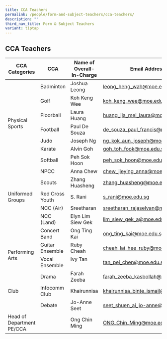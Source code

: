 ```yaml
---
title: CCA Teachers
permalink: /people/form-and-subject-teachers/cca-teachers/
description: ""
third_nav_title: Form & Subject Teachers
variant: tiptap
---
```

## CCA Teachers

<table>
  <thead>
    <tr>
      <th>CCA Categories</th>
      <th>CCA</th>
      <th>Name of Overall-In-Charge</th>
      <th>Email Address</th>
    </tr>
  </thead>
  <tbody>
    <tr>
      <td rowspan="7">Physical Sports</td>
      <td>Badminton</td>
      <td>Joshua Leong</td>
      <td>
        <a href="mailto:leong_heng_wah@moe.edu.sg">leong_heng_wah@moe.edu.sg</a>
      </td>
    </tr>
    <tr>
      <td>Golf</td>
      <td>Koh Keng Wee</td>
      <td>
        <a href="mailto:koh_keng_wee@moe.edu.sg">koh_keng_wee@moe.edu.sg</a>
      </td>
    </tr>
    <tr>
      <td>Floorball</td>
      <td>Laura Huang</td>
      <td>
        <a href="mailto:huang_jia_mei_laura@moe.edu.sg">huang_jia_mei_laura@moe.edu.sg</a><br>
      </td>
    </tr>
    <tr>
      <td>Football</td>
      <td>Paul De Souza</td>
      <td>
        <a href="mailto:de_souza_paul_francis@moe.edu.sg">de_souza_paul_francis@moe.edu.sg</a><br>
      </td>
    </tr>
    <tr>
      <td>Judo</td>
      <td>Joseph Ng</td>
      <td>
        <a href="mailto:ng_kok_aun_joseph@moe.edu.sg">ng_kok_aun_joseph@moe.edu.sg</a>
      </td>
    </tr>
    <tr>
      <td>Karate</td>
      <td>Alvin Goh</td>
      <td>
        <a href="mailto:goh_toh_fook@moe.edu.sg">goh_toh_fook@moe.edu.sg</a>
      </td>
    </tr>
    <tr>
      <td>Softball</td>
      <td>Peh Sok Hoon</td>
      <td>
        <a href="mailto:peh_sok_hoon@moe.edu.sg">peh_sok_hoon@moe.edu.sg</a><br>
      </td>
    </tr>
    <tr>
      <td rowspan="5">Uniformed Groups</td>
      <td>NPCC</td>
      <td>Anna Chew</td>
      <td>
        <a href="mailto:chew_jieying_anna@moe.edu.sg">chew_jieying_anna@moe.edu.sg</a>
      </td>
    </tr>
    <tr>
      <td>Scouts</td>
      <td>Zhang Huasheng</td>
      <td>
        <a href="mailto:zhang_huasheng@moe.edu.sg">zhang_huasheng@moe.edu.sg</a><br>
      </td>
    </tr>
    <tr>
      <td>Red Cross Youth</td>
      <td>S. Rani</td>
      <td>
        <a href="mailto:s_rani@moe.edu.sg">s_rani@moe.edu.sg</a>
      </td>
    </tr>
    <tr>
      <td>NCC (Air)</td>
      <td>Sreetharan</td>
      <td>
        <a href="mailto:sreetharan_rajaselvan@moe.edu.sg">sreetharan_rajaselvan@moe.edu.sg</a>
      </td>
    </tr>
    <tr>
      <td>NCC (Land)</td>
      <td>Elyn Lim Siew Gek</td>
      <td>
        <a href="mailto:lim_siew_gek_a@moe.edu.sg">lim_siew_gek_a@moe.edu.sg</a>
      </td>
    </tr>
    <tr>
      <td rowspan="4">Performing Arts</td>
      <td>Concert Band</td>
      <td>Ong Ting Kai</td>
      <td>
        <a href="mailto:ong_ting_kai@moe.edu.sg">ong_ting_kai@moe.edu.sg</a>
      </td>
    </tr>
    <tr>
      <td>Guitar Ensemble</td>
      <td>Ruby Cheah</td>
      <td>
        <a href="mailto:cheah_lai_hee_ruby@moe.edu.sg">cheah_lai_hee_ruby@moe.edu.sg</a>
      </td>
    </tr>
    <tr>
      <td>Vocal Ensemble</td>
      <td>Ivy Tan<br>
      <br></td>
      <td>
        <a href="mailto:tan_pei_chen@moe.edu.sg">tan_pei_chen@moe.edu.sg</a>
      </td>
    </tr>
    <tr>
      <td>Drama</td>
      <td>Farah Zeeba</td>
      <td>
        <a href="mailto:farah_zeeba_kasbollah@moe.edu.sg">farah_zeeba_kasbollah@moe.edu.sg</a><br>
      </td>
    </tr>
    <tr>
      <td>Club</td>
      <td>Infocomm Club</td>
      <td>Khairunnisa</td>
      <td>
        <a href="mailto:khairunnisa_binte_ismail@moe.edu.sg">khairunnisa_binte_ismail@moe.edu.sg</a>
      </td>
    </tr>
    <tr>
      <td></td>
      <td>Debate</td>
      <td>Jo-Anne Seet</td>
      <td>
        <a href="mailto:seet_shuen_ai_jo-anne@moe.edu.sg">seet_shuen_ai_jo-anne@moe.edu.sg</a>
      </td>
      <td></td>
    </tr>
    <tr>
      <td>Head of Department PE/CCA</td>
      <td></td>
      <td>Ong Chin Ming</td>
      <td>
        <a href="mailto:ONG_Chin_Ming@moe.edu.sg">ONG_Chin_Ming@moe.edu.sg</a>
      </td>
    </tr>
  </tbody>
</table>